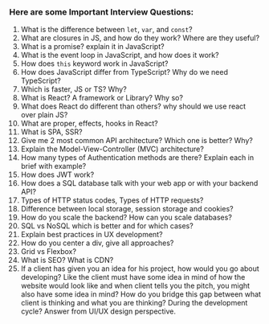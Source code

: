 ### Here are some Important Interview Questions:
1. What is the difference between `let`, `var`, and `const`?
2. What are closures in JS, and how do they work? Where are they useful?
3. What is a promise? explain it in JavaScript?
4. What is the event loop in JavaScript, and how does it work?
5. How does `this` keyword work in JavaScript?
6. How does JavaScript differ from TypeScript? Why do we need TypeScript?
7. Which is faster, JS or TS? Why?
8. What is React? A framework or Library? Why so?
9. What does React do different than others? why should we use react over plain JS?
10. What are proper, effects, hooks in React?
11. What is SPA, SSR?
12. Give me 2 most common API architecture? Which one is better? Why?
13. Explain the Model-View-Controller (MVC) architecture?
14. How many types of Authentication methods are there? Explain each in brief with example?
15. How does JWT work?
16. How does a SQL database talk with your web app or with your backend API?
17. Types of HTTP status codes, Types of HTTP requests?
18. Difference between local storage, session storage and cookies?
19. How do you scale the backend? How can you scale databases?
20. SQL vs NoSQL which is better and for which cases?
21. Explain best practices in UX development?
22. How do you center a div, give all approaches?
23. Grid vs Flexbox?
24. What is SEO? What is CDN?
25. If a client has given you an idea for his project, how would you go about developing? Like the client must have some idea in mind of how the website would look like and when client tells you the pitch, you might also have some idea in mind? How do you bridge this gap between what client is thinking and what you are thinking? During the development cycle? Answer from UI/UX design perspective.